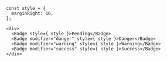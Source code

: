     const style = {
      marginRight: 16,
    };

    <div>
      <Badge style={ style }>Pending</Badge>
      <Badge modifier="danger" style={ style }>Danger</Badge>
      <Badge modifier="warning" style={ style }>Warning</Badge>
      <Badge modifier="success" style={ style }>Success</Badge>
    </div>

